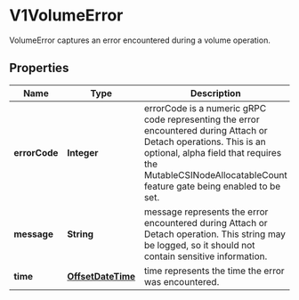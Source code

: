 

# V1VolumeError

VolumeError captures an error encountered during a volume operation.
## Properties

Name | Type | Description | Notes
------------ | ------------- | ------------- | -------------
**errorCode** | **Integer** | errorCode is a numeric gRPC code representing the error encountered during Attach or Detach operations.  This is an optional, alpha field that requires the MutableCSINodeAllocatableCount feature gate being enabled to be set. |  [optional]
**message** | **String** | message represents the error encountered during Attach or Detach operation. This string may be logged, so it should not contain sensitive information. |  [optional]
**time** | [**OffsetDateTime**](OffsetDateTime.md) | time represents the time the error was encountered. |  [optional]



